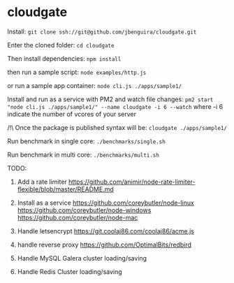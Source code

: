 # cloudgate

Install:
`git clone ssh://git@github.com/jbenguira/cloudgate.git`

Enter the cloned folder: 
`cd cloudgate`

Then install dependencies:
`npm install`

then run a sample script:
`node examples/http.js`

or run a sample app container:
`node cli.js ./apps/sample1/` 

Install and run as a service with PM2 and watch file changes:
`pm2 start "node cli.js ./apps/sample1/" --name cloudgate -i 6 --watch` 
where -i 6 indicate the number of vcores of your server

/!\ Once the package is published syntax will be:
`cloudgate ./apps/sample1/` 

Run benchmark in single core:
`./benchmarks/single.sh`

Run benchmark in multi core:
`./benchmarks/multi.sh`


TODO:

1) Add a rate limiter
https://github.com/animir/node-rate-limiter-flexible/blob/master/README.md

2) Install as a service
https://github.com/coreybutler/node-linux
https://github.com/coreybutler/node-windows
https://github.com/coreybutler/node-mac

3) Handle letsencrypt
https://git.coolaj86.com/coolaj86/acme.js

4) handle reverse proxy
https://github.com/OptimalBits/redbird

5) Handle MySQL Galera cluster loading/saving

6) Handle Redis Cluster loading/saving

